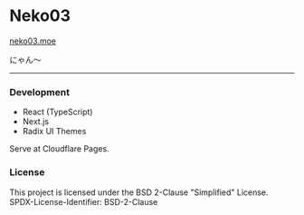 # Neko03
[neko03.moe](https://neko03.moe)

にゃん〜

---
### Development
- React (TypeScript)
- Next.js
- Radix UI Themes

Serve at Cloudflare Pages.

### License
This project is licensed under the BSD 2-Clause "Simplified" License.
SPDX-License-Identifier: BSD-2-Clause
